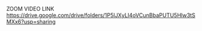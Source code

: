 ZOOM VIDEO LINK  https://drive.google.com/drive/folders/1P5lJXyLI4oVCunBbaPUTU5Hlw3tSMXx6?usp=sharing
